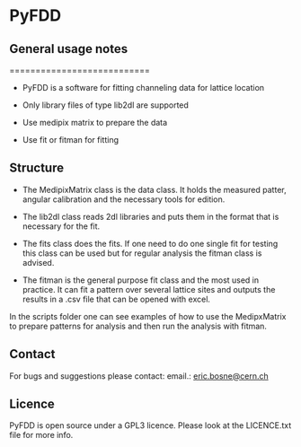 # PyFDD


## General usage notes
===========================

- PyFDD is a software for fitting channeling data for lattice location

- Only library files of type lib2dl are supported

- Use medipix matrix to prepare the data

- Use fit or fitman for fitting


## Structure

- The MedipixMatrix class is the data class. It holds the measured patter, angular calibration and the necessary tools for edition.

- The lib2dl class reads 2dl libraries and puts them in the format that is necessary for the fit.

- The fits class does the fits. If one need to do one single fit for testing this class can be used but for regular analysis the fitman class is advised.

- The fitman is the general purpose fit class and the most used in practice. It can fit a pattern over several lattice sites and outputs the results in a .csv file that can be opened with excel.

In the scripts folder one can see examples of how to use the MedipxMatrix to prepare patterns for analysis and then run the analysis with fitman.


## Contact
For bugs and suggestions please contact:
email.: eric.bosne@cern.ch


## Licence
PyFDD is open source under a GPL3 licence. Please look at the LICENCE.txt file for more info.
